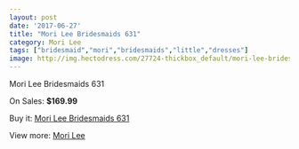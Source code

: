 ```yaml
---
layout: post
date: '2017-06-27'
title: "Mori Lee Bridesmaids 631"
category: Mori Lee
tags: ["bridesmaid","mori","bridesmaids","little","dresses"]
image: http://img.hectodress.com/27724-thickbox_default/mori-lee-bridesmaids-631.jpg
---
```

Mori Lee Bridesmaids 631

On Sales: **$169.99**
<a href="https://www.hectodress.com/mori-lee/12917-mori-lee-bridesmaids-631.html"><amp-img layout="responsive" width="600" height="600" src="//img.hectodress.com/27724-thickbox_default/mori-lee-bridesmaids-631.jpg" alt="Mori Lee Bridesmaids 631 0" /></a>
<a href="https://www.hectodress.com/mori-lee/12917-mori-lee-bridesmaids-631.html"><amp-img layout="responsive" width="600" height="600" src="//img.hectodress.com/27725-thickbox_default/mori-lee-bridesmaids-631.jpg" alt="Mori Lee Bridesmaids 631 1" /></a>

Buy it: [Mori Lee Bridesmaids 631](https://www.hectodress.com/mori-lee/12917-mori-lee-bridesmaids-631.html "Mori Lee Bridesmaids 631")

View more: [Mori Lee](https://www.hectodress.com/198-mori-lee "Mori Lee")